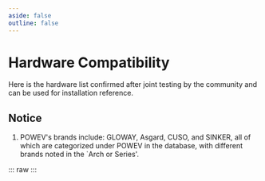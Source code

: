 ```yaml
---
aside: false
outline: false
---
```

# Hardware Compatibility

Here is the hardware list confirmed after joint testing by the community and can be used for installation reference.

<HardwaresTagsInfo />

## Notice

1. POWEV's brands include: GLOWAY, Asgard, CUSO, and SINKER, all of which are categorized under POWEV in the database, with different brands noted in the `Arch or Series'.

::: raw
<ClientOnly>
    <HardwaresList />
</ClientOnly>
:::

<script setup>
    import HardwaresTagsInfo from "../components/tags/hardware_tagsinfo.vue"
    import HardwaresList from "../components/hardwares.vue"
</script>

